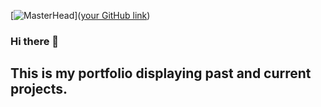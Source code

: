 [![MasterHead](![image](https://github.com/marofrahman/marofrahman/assets/134495772/007f3608-7df1-4383-93cf-d526c662dfc8)
)]([your GitHub link](https://github.com/marofrahman))

### Hi there 👋
## This is my portfolio displaying past and current projects.

<!--
**marofrahman/marofrahman** is a ✨ _special_ ✨ repository because its `README.md` (this file) appears on your GitHub profile.

Here are some ideas to get you started:

- 🔭 I’m currently working on ...
- 🌱 I’m currently learning ...
- 👯 I’m looking to collaborate on ...
- 🤔 I’m looking for help with ...
- 💬 Ask me about ...
- 📫 How to reach me: ...
- 😄 Pronouns: ...
- ⚡ Fun fact: ...
-->
